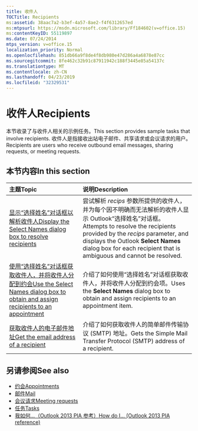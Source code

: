 ```yaml
---
title: 收件人
TOCTitle: Recipients
ms:assetid: 38aac7a2-b3ef-4a57-8ae2-f4f6312657ed
ms:mtpsurl: https://msdn.microsoft.com/library/Ff184602(v=office.15)
ms:contentKeyID: 55119897
ms.date: 07/24/2014
mtps_version: v=office.15
localization_priority: Normal
ms.openlocfilehash: 851db66a9f8de4f8db980e47d286a4a6878e87cc
ms.sourcegitcommit: 8fe462c32b91c87911942c188f3445e85a54137c
ms.translationtype: MT
ms.contentlocale: zh-CN
ms.lasthandoff: 04/23/2019
ms.locfileid: "32329531"
---
```

# <a name="recipients"></a><span data-ttu-id="878c9-102">收件人</span><span class="sxs-lookup"><span data-stu-id="878c9-102">Recipients</span></span>

<span data-ttu-id="878c9-103">本节收录了与收件人相关的示例任务。</span><span class="sxs-lookup"><span data-stu-id="878c9-103">This section provides sample tasks that involve recipients.</span></span> <span data-ttu-id="878c9-104">收件人是指接收出站电子邮件、共享请求或会议请求的用户。</span><span class="sxs-lookup"><span data-stu-id="878c9-104">Recipients are users who receive outbound email messages, sharing requests, or meeting requests.</span></span>

## <a name="in-this-section"></a><span data-ttu-id="878c9-105">本节内容</span><span class="sxs-lookup"><span data-stu-id="878c9-105">In this section</span></span>

|<span data-ttu-id="878c9-106">主题</span><span class="sxs-lookup"><span data-stu-id="878c9-106">Topic</span></span>|<span data-ttu-id="878c9-107">说明</span><span class="sxs-lookup"><span data-stu-id="878c9-107">Description</span></span>|
|:----|:----------|
|[<span data-ttu-id="878c9-108">显示“选择姓名”对话框以解析收件人</span><span class="sxs-lookup"><span data-stu-id="878c9-108">Display the Select Names dialog box to resolve recipients</span></span>](how-to-display-the-select-names-dialog-box-to-resolve-recipients.md)  |<span data-ttu-id="878c9-109">尝试解析 *recips* 参数所提供的收件人，并为每个因不明确而无法解析的收件人显示 Outlook“选择姓名”对话框。</span><span class="sxs-lookup"><span data-stu-id="878c9-109">Attempts to resolve the recipients provided by the *recips* parameter, and displays the Outlook **Select Names** dialog box for each recipient that is ambiguous and cannot be resolved.</span></span>|
|[<span data-ttu-id="878c9-110">使用“选择姓名”对话框获取收件人，并将收件人分配到约会</span><span class="sxs-lookup"><span data-stu-id="878c9-110">Use the Select Names dialog box to obtain and assign recipients to an appointment</span></span>](how-to-use-the-select-names-dialog-box-to-obtain-and-assign-recipients-to-an-appointment.md)  |<span data-ttu-id="878c9-111">介绍了如何使用“选择姓名”对话框获取收件人，并将收件人分配到约会项。</span><span class="sxs-lookup"><span data-stu-id="878c9-111">Uses the **Select Names** dialog box to obtain and assign recipients to an appointment item.</span></span>|
|[<span data-ttu-id="878c9-112">获取收件人的电子邮件地址</span><span class="sxs-lookup"><span data-stu-id="878c9-112">Get the email address of a recipient</span></span>](how-to-get-the-e-mail-address-of-a-recipient.md)  |<span data-ttu-id="878c9-113">介绍了如何获取收件人的简单邮件传输协议 (SMTP) 地址。</span><span class="sxs-lookup"><span data-stu-id="878c9-113">Gets the Simple Mail Transfer Protocol (SMTP) address of a recipient.</span></span>|

## <a name="see-also"></a><span data-ttu-id="878c9-114">另请参阅</span><span class="sxs-lookup"><span data-stu-id="878c9-114">See also</span></span>

- [<span data-ttu-id="878c9-115">约会</span><span class="sxs-lookup"><span data-stu-id="878c9-115">Appointments</span></span>](appointments.md)
- [<span data-ttu-id="878c9-116">邮件</span><span class="sxs-lookup"><span data-stu-id="878c9-116">Mail</span></span>](mail.md)
- [<span data-ttu-id="878c9-117">会议请求</span><span class="sxs-lookup"><span data-stu-id="878c9-117">Meeting requests</span></span>](meeting-requests.md)
- [<span data-ttu-id="878c9-118">任务</span><span class="sxs-lookup"><span data-stu-id="878c9-118">Tasks</span></span>](tasks.md)
- [<span data-ttu-id="878c9-119">我如何...（Outlook 2013 PIA 参考）</span><span class="sxs-lookup"><span data-stu-id="878c9-119">How do I... (Outlook 2013 PIA reference)</span></span>](how-do-i-outlook-2013-pia-reference.md)

